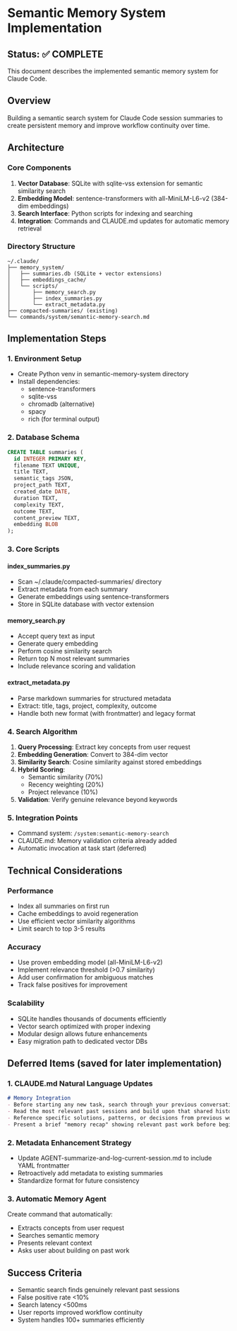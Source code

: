# Semantic Memory System Implementation

## Status: ✅ COMPLETE

This document describes the implemented semantic memory system for Claude Code.

## Overview
Building a semantic search system for Claude Code session summaries to create persistent memory and improve workflow continuity over time.

## Architecture

### Core Components
1. **Vector Database**: SQLite with sqlite-vss extension for semantic similarity search
2. **Embedding Model**: sentence-transformers with all-MiniLM-L6-v2 (384-dim embeddings)
3. **Search Interface**: Python scripts for indexing and searching
4. **Integration**: Commands and CLAUDE.md updates for automatic memory retrieval

### Directory Structure
```
~/.claude/
├── memory_system/
│   ├── summaries.db (SQLite + vector extensions)
│   ├── embeddings_cache/
│   └── scripts/
│       ├── memory_search.py
│       ├── index_summaries.py
│       └── extract_metadata.py
├── compacted-summaries/ (existing)
└── commands/system/semantic-memory-search.md
```

## Implementation Steps

### 1. Environment Setup
- Create Python venv in semantic-memory-system directory
- Install dependencies:
  - sentence-transformers
  - sqlite-vss
  - chromadb (alternative)
  - spacy
  - rich (for terminal output)

### 2. Database Schema
```sql
CREATE TABLE summaries (
  id INTEGER PRIMARY KEY,
  filename TEXT UNIQUE,
  title TEXT,
  semantic_tags JSON,
  project_path TEXT,
  created_date DATE,
  duration TEXT,
  complexity TEXT,
  outcome TEXT,
  content_preview TEXT,
  embedding BLOB
);
```

### 3. Core Scripts

#### index_summaries.py
- Scan ~/.claude/compacted-summaries/ directory
- Extract metadata from each summary
- Generate embeddings using sentence-transformers
- Store in SQLite database with vector extension

#### memory_search.py
- Accept query text as input
- Generate query embedding
- Perform cosine similarity search
- Return top N most relevant summaries
- Include relevance scoring and validation

#### extract_metadata.py
- Parse markdown summaries for structured metadata
- Extract: title, tags, project, complexity, outcome
- Handle both new format (with frontmatter) and legacy format

### 4. Search Algorithm
1. **Query Processing**: Extract key concepts from user request
2. **Embedding Generation**: Convert to 384-dim vector
3. **Similarity Search**: Cosine similarity against stored embeddings
4. **Hybrid Scoring**: 
   - Semantic similarity (70%)
   - Recency weighting (20%)
   - Project relevance (10%)
5. **Validation**: Verify genuine relevance beyond keywords

### 5. Integration Points
- Command system: `/system:semantic-memory-search`
- CLAUDE.md: Memory validation criteria already added
- Automatic invocation at task start (deferred)

## Technical Considerations

### Performance
- Index all summaries on first run
- Cache embeddings to avoid regeneration
- Use efficient vector similarity algorithms
- Limit search to top 3-5 results

### Accuracy
- Use proven embedding model (all-MiniLM-L6-v2)
- Implement relevance threshold (>0.7 similarity)
- Add user confirmation for ambiguous matches
- Track false positives for improvement

### Scalability
- SQLite handles thousands of documents efficiently
- Vector search optimized with proper indexing
- Modular design allows future enhancements
- Easy migration path to dedicated vector DBs

## Deferred Items (saved for later implementation)

### 1. CLAUDE.md Natural Language Updates
```markdown
# Memory Integration
- Before starting any new task, search through your previous conversations with this user to find similar work you've done together
- Read the most relevant past sessions and build upon that shared history
- Reference specific solutions, patterns, or decisions from previous work when applicable
- Present a brief "memory recap" showing relevant past work before beginning
```

### 2. Metadata Enhancement Strategy
- Update AGENT-summarize-and-log-current-session.md to include YAML frontmatter
- Retroactively add metadata to existing summaries
- Standardize format for future consistency

### 3. Automatic Memory Agent
Create command that automatically:
- Extracts concepts from user request
- Searches semantic memory
- Presents relevant context
- Asks user about building on past work

## Success Criteria
- Semantic search finds genuinely relevant past sessions
- False positive rate <10%
- Search latency <500ms
- User reports improved workflow continuity
- System handles 100+ summaries efficiently